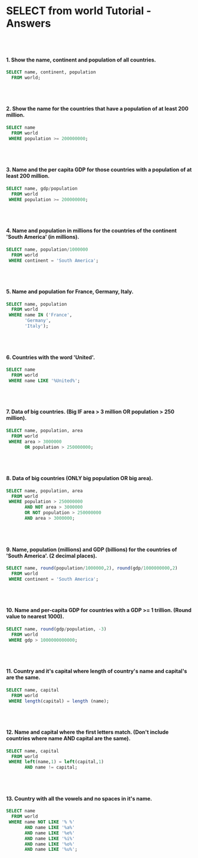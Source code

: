 <h1>SELECT from world Tutorial - Answers</h1>
<br></br>

#### 1. Show the name, continent and population of all countries.
```SQL
SELECT name, continent, population
  FROM world;
```
<br></br>

#### 2. Show the name for the countries that have a population of at least 200 million.
```SQL
SELECT name
  FROM world
 WHERE population >= 200000000;
```
<br></br>

#### 3. Name and the per capita GDP for those countries with a population of at least 200 million.
```SQL
SELECT name, gdp/population
  FROM world
 WHERE population >= 200000000;
```
<br></br>

#### 4. Name and population in millions for the countries of the continent 'South America' (in millions).
```SQL
SELECT name, population/1000000 
  FROM world
 WHERE continent = 'South America';
```
<br></br>

#### 5. Name and population for France, Germany, Italy.
```SQL
SELECT name, population 
  FROM world
 WHERE name IN ('France',
       'Germany',
       'Italy');
```
<br></br>

#### 6. Countries with the word 'United'.
```SQL
SELECT name 
  FROM world
 WHERE name LIKE '%United%';
```
<br></br>

#### 7. Data of big countries. (Big IF area > 3 million OR population > 250 million).
```SQL
SELECT name, population, area 
  FROM world 
 WHERE area > 3000000 
       OR population > 250000000;
```
<br></br>

#### 8. Data of big countries (ONLY big population OR big area).
```SQL
SELECT name, population, area 
  FROM world 
 WHERE population > 250000000 
       AND NOT area > 3000000 
       OR NOT population > 250000000 
       AND area > 3000000;
```
<br></br>

#### 9. Name, population (millions) and GDP (billions) for the countries of 'South America'. (2 decimal places).
```SQL
SELECT name, round(population/1000000,2), round(gdp/1000000000,2) 
  FROM world 
 WHERE continent = 'South America';
```
<br></br>

#### 10. Name and per-capita GDP for countries with a GDP >= 1 trillion. (Round value to nearest 1000).
```SQL
SELECT name, round(gdp/population, -3) 
  FROM world
 WHERE gdp > 1000000000000;
```
<br></br>

#### 11. Country and it's capital where length of country's name and capital's are the same.
```SQL
SELECT name, capital 
  FROM world 
 WHERE length(capital) = length (name);
```
<br></br>

#### 12. Name and capital where the first letters match. (Don't include countries where name AND capital are the same).
```SQL
SELECT name, capital 
  FROM world
 WHERE left(name,1) = left(capital,1) 
       AND name != capital;
```
<br></br>

#### 13. Country with all the vowels and no spaces in it's name.
```SQL
SELECT name 
  FROM world 
 WHERE name NOT LIKE '% %' 
       AND name LIKE '%a%' 
       AND name LIKE '%e%' 
       AND name LIKE '%i%' 
       AND name LIKE '%o%' 
       AND name LIKE '%u%';
```
